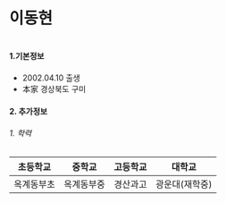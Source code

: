 <h1>
  이동현
<h1>

#### 1.기본정보
- 2002.04.10 출생
- 本家 경상북도 구미 


#### 2. 추가정보 
  ######  1. 학력
| 초등학교 | 중학교 | 고등학교 | 대학교 |
|---|---|---|---|
| 옥계동부초 | 옥계동부중 | 경산과고 | 광운대(재학중) |

